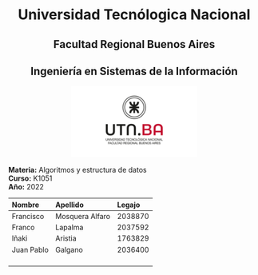 <h1 align=center>Universidad Tecnólogica Nacional</h1>

<h2 align=center>Facultad Regional Buenos Aires </h2>

<h2 align=center>Ingeniería en Sistemas de la Información</h2>

<p align="center">
<img  src="utn_logo.jpg" width="50%" height="50%" />
</p>


**Materia:** Algoritmos y estructura de datos   
**Curso:** K1051     
**Año:** 2022   

|Nombre   |Apellido  |Legajo|
|:--------|:---------|:------------------------|
|  Francisco   |          Mosquera Alfaro                  |    2038870    |
|  Franco      |          Lapalma                          |    2037592    |
|  Iñaki       |          Aristia                          |    1763829    |
|  Juan Pablo  |          Galgano                          |    2036400    |
||||
||||
||||
||||





